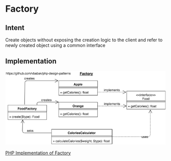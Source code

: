 Factory
========================

## Intent

Create objects without exposing the creation logic to the client 
and refer to newly created object using a common interface

## Implementation

![alt Factory UML Diagram](Factory.png)

[PHP Implementation of Factory](Factory.php)

